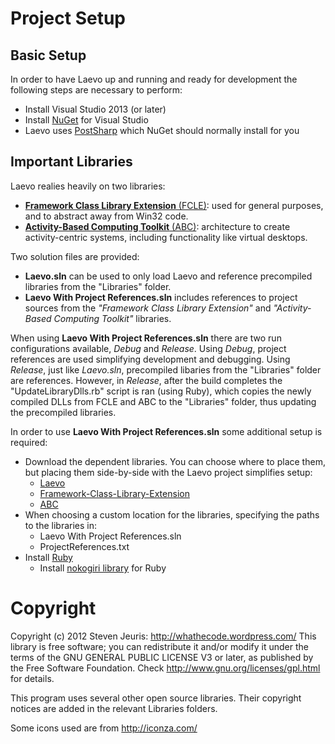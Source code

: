 # Project Setup
## Basic Setup
In order to have Laevo up and running and ready for development the following steps are necessary to perform:

- Install Visual Studio 2013 (or later)
- Install [NuGet](http://www.nuget.org/) for Visual Studio
- Laevo uses [PostSharp](http://www.postsharp.net/) which NuGet should normally install for you

## Important Libraries
Laevo realies heavily on two libraries:

- [__Framework Class Library Extension__ (FCLE)](https://github.com/Whathecode/Framework-Class-Library-Extension): used for general purposes, and to abstract away from Win32 code.
- [__Activity-Based Computing Toolkit__ (ABC)](https://github.com/StevenHouben/ABC): architecture to create activity-centric systems, including functionality like virtual desktops.

Two solution files are provided:

- __Laevo.sln__ can be used to only load Laevo and reference precompiled libraries from the "Libraries" folder.
- __Laevo With Project References.sln__ includes references to project sources from the _"Framework Class Library Extension"_ and _"Activity-Based Computing Toolkit"_ libraries.

When using __Laevo With Project References.sln__ there are two run configurations available, _Debug_ and _Release_. Using _Debug_, project references are used simplifying development and debugging. Using _Release_, just like _Laevo.sln_, precompiled libaries from the "Libraries" folder are references. However, in _Release_, after the build completes the "UpdateLibraryDlls.rb" script is ran (using Ruby), which copies the newly compiled DLLs from FCLE and ABC to the "Libraries" folder, thus updating the precompiled libraries.

In order to use __Laevo With Project References.sln__ some additional setup is required:

- Download the dependent libraries. You can choose where to place them, but placing them side-by-side with the Laevo project simplifies setup:
    - [Laevo](https://bitbucket.org/Whathecode/laevo)
    - [Framework-Class-Library-Extension](https://github.com/Whathecode/Framework-Class-Library-Extension)
    - [ABC](https://github.com/StevenHouben/ABC)
- When choosing a custom location for the libraries, specifying the paths to the libraries in:
    - Laevo With Project References.sln
    - ProjectReferences.txt
- Install [Ruby](https://www.ruby-lang.org/)
    - Install [nokogiri library](http://nokogiri.org/) for Ruby

# Copyright
Copyright (c) 2012 Steven Jeuris: http://whathecode.wordpress.com/
This library is free software; you can redistribute it and/or modify it
under the terms of the GNU GENERAL PUBLIC LICENSE V3 or later, as
published by the Free Software Foundation. Check 
http://www.gnu.org/licenses/gpl.html for details.

This program uses several other open source libraries. Their copyright notices are added in the relevant Libraries folders.

Some icons used are from http://iconza.com/